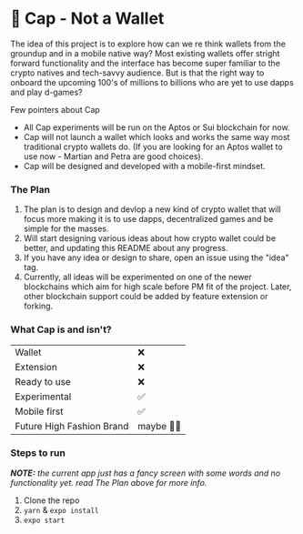 # **🧢 Cap - Not a Wallet**

The idea of this project is to explore how can we re think wallets from the groundup and in a mobile native way?
Most existing wallets offer stright forward functionality and the interface has become super familiar to the crypto natives and tech-savvy audience. But is that the right way to onboard the upcoming 100's of millions to billions who are yet to use dapps and play d-games?

Few pointers about Cap

-   All Cap experiments will be run on the Aptos or Sui blockchain for now.
-   Cap will not launch a wallet which looks and works the same way most traditional crypto wallets do. (If you are looking for an Aptos wallet to use now - Martian and Petra are good choices).
-   Cap will be designed and developed with a mobile-first mindset.

### **The Plan**

1. The plan is to design and devlop a new kind of crypto wallet that will focus more making it is to use dapps, decentralized games and be simple for the masses.
2. Will start designing various ideas about how crypto wallet could be better, and updating this README about any progress.
3. If you have any idea or design to share, open an issue using the "idea" tag.
4. Currently, all ideas will be experimented on one of the newer blockchains which aim for high scale before PM fit of the project. Later, other blockchain support could be added by feature extension or forking.

### **What Cap is and isn't?**

|                           |          |
| ------------------------- | -------- |
| Wallet                    | ❌       |
| Extension                 | ❌       |
| Ready to use              | ❌       |
| Experimental              | ✅       |
| Mobile first              | ✅       |
| Future High Fashion Brand | maybe 🤷🏻 |

### **Steps to run**

_**NOTE:** the current app just has a fancy screen with some words and no functionality yet. read The Plan above for more info._

1. Clone the repo
2. `yarn` & `expo install`
3. `expo start`
